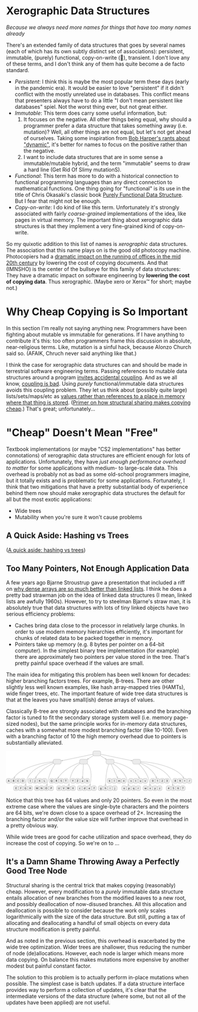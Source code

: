 # Xerographic Data Structures

_Because we always need more names for things that have too many names already_

There's an extended family of data structures that goes by several names (each of which has its own subtly distinct set of associations): persistent, immutable, (purely) functional, copy-on-write (🐄), transient.
I don't love any of these terms, and I don't think any of them has quite become a de facto standard.

- _Persistent_: I think this is maybe the most popular term these days (early in the pandemic era).
It would be easier to love "persistent" if it didn't conflict with the mostly unrelated use in databases.
This conflict means that presenters always have to do a little "I don't mean persistent like databases" spiel.
Not the worst thing ever, but not great either.
- _Immutable_: This term does carry some useful information, but:
  1. It focuses on the negative.
     All other things being equal, why should a programmer prefer a data structure that takes something away (i.e. mutation)?
     Well, all other things are not equal, but let's not get ahead of ourselves.
     Taking some inspiration from [Bob Harper's rants about "dynamic"](https://existentialtype.wordpress.com/2014/04/21/bellman-confirms-a-suspicion/), it's better for names to focus on the positive rather than the negative.
  2. I want to include data structures that are in some sense a immutable/mutable hybrid, and the term "immutable" seems to draw a hard line (Get Rid Of Slimy mutationS).
- _Functional_: This term has more to do with a historical connection to functional programming languages than any direct connection to mathematical functions.
  One thing going for "functional" is its use in the title of Chris Okasaki's classic book [Purely Functional Data Structure](https://www.amazon.com/Purely-Functional-Data-Structures-Okasaki/dp/0521663504).
  But I fear that might not be enough.
- _Copy-on-write_: I do kind of like this term.
  Unfortunately it's strongly associated with fairly _coarse-grained_ implementations of the idea, like pages in virtual memory.
  The important thing about xerographic data structures is that they implement a very fine-grained kind of copy-on-write.

So my quixotic addition to this list of names is _xerographic_ data structures.
The association that this name plays on is the good old photocopy machine.
Photocopiers had a [dramatic impact on the running of offices in the mid 20th century](https://www.smithsonianmag.com/history/duplication-nation-3D-printing-rise-180954332/) by lowering the cost of copying documents.
And that (IMNSHO) is the center of the bullseye for this family of data structures:
They have a dramatic impact on software engineering by __lowering the cost of copying data__.
Thus xerographic.
(Maybe xero or Xerox™ for short; maybe not.)

# Why Cheap Copying is So Important

In this section I'm really not saying anything new.
Programmers have been fighting about mutable vs immutable for generations.
If I have anything to contribute it's this: too often programmers frame this discussion in absolute, near-religious terms.
Like, mutation is a sinful hack, because Alonzo Church said so.
(AFAIK, Chruch never said anything like that.)

I think the case for xerographic data structures can and should be made in terrestrial software engineering terms.
Passing references to mutable data structures around a program [invites accidental coupling](https://www.yegor256.com/2014/06/09/objects-should-be-immutable.html).
And as we all know, [coupling is bad](https://dzone.com/articles/quality-code-is-loosely-coupled).
Using _purely_ functional/immutable data structures avoids this coupling problem.
They let us think about (possibly quite large) lists/sets/maps/etc as [values rather than references to a place in memory where that thing is stored](https://www.infoq.com/presentations/Value-Values/).
([Primer on how structural sharing makes copying cheap](./structural_sharing.md).)
That's great; unfortunately...

# "Cheap" Doesn't Mean "Free"

Textbook implementations (or maybe "CS2 implementations" has better connotations) of xerographic data structures are efficient enough for lots of applications.
Unfortunately, they have _just enough performance overhead to matter_ for some applications with medium- to large-scale data.
This overhead is probably not as bad as some old-school programmers imagine, but it totally exists and is problematic for some applications.
Fortunately, I think that two mitigations that have a pretty substantial body of experience behind them now should make xerographic data structures the default for all but the most exotic applications:

- Wide trees
- Mutability when you're sure it won't cause problems

## A Quick Aside: Hashing vs Trees

([A quick aside: hashing vs trees](./hash_vs_tree.md))

## Too Many Pointers, Not Enough Application Data

A few years ago Bjarne Stroustrup gave a presentation that included a riff on [why dense arrays are so much better than linked lists](https://youtu.be/YQs6IC-vgmo).
I think he does a pretty bad strawman job on the idea of linked data structures (I mean, linked lists are awfully 1960s).
However, to try to steelman Bjarne's straw man, it is absolutely true that data structures with lots of tiny linked objects have two serious efficiency problems:

- Caches bring data close to the processor in relatively large chunks.
  In order to use modern memory hierarchies efficiently, it's important for chunks of related data to be packed together in memory.
- Pointers take up memory (e.g. 8 bytes per pointer on a 64-bit computer).
  In the simplest binary tree implementation (for example) there are approximately two pointers per value stored in the tree.
  That's pretty painful space overhead if the values are small.

The main idea for mitigating this problem has been well known for decades: higher branching factors trees.
For example, B-trees.
There are other slightly less well known examples, like hash array-mapped tries (HAMTs), wide finger trees, etc.
The important feature of wide tree data structures is that at the leaves you have small(ish) dense arrays of values.

Classically B-tree are strongly associated with databases and the branching factor is tuned to fit the secondary storage system well (i.e. memory page-sized nodes), but the same principle works for in-memory data structures, caches with a somewhat more modest branching factor (like 10-100).
Even with a branching factor of 10 the high memory overhead due to pointers is substantially alleviated.

![A wide tree](./wide_trees.svg)

Notice that this tree has 64 values and only 20 pointers.
So even in the most extreme case where the values are single-byte characters and the pointers are 64 bits, we're down close to a space overhead of 2×.
Increasing the branching factor and/or the value size will further improve that overhead in a pretty obvious way.

While wide trees are good for cache utilization and space overhead, they do increase the cost of copying.
So we're on to ...

## It's a Damn Shame Throwing Away a Perfectly Good Tree Node

Structural sharing is the central trick that makes copying (reasonably) cheap.
However, every modification to a _purely_ immutable data structure entails allocation of new branches from the modified leaves to a new root, and possibly deallocation of now-disused branches.
All this allocation and deallocation is possible to consider because the work only scales logarithmically with the size of the data structure.
But still, putting a tax of allocating and deallocating a handful of small objects on every data structure modification is pretty painful.

And as noted in the previous section, this overhead is exacerbated by the wide tree optimization.
Wider trees are shallower, thus reducing the number of node (de)allocations.
However, each node is larger which means more data copying.
On balance this makes mutations more expensive by another modest but painful constant factor.

The solution to this problem is to actually perform in-place mutations when possible.
The simplest case is batch updates.
If a data structure interface provides way to perform a collection of updates, it's clear that the intermediate versions of the data structure (where some, but not all of the updates have been applied) are not useful.
